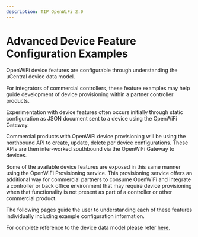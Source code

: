 ```yaml
---
description: TIP OpenWiFi 2.0
---
```


# Advanced Device Feature Configuration Examples

OpenWiFi device features are configurable through understanding the uCentral device data model.

For integrators of commercial controllers, these feature examples may help guide development of device provisioning within a partner controller products.

Experimentation with device features often occurs initially through static configuration as JSON document sent to a device using the OpenWiFi Gateway.&#x20;

Commercial products with OpenWiFi device provisioning will be using the northbound API to create, update, delete per device configurations. These APIs are then inter-worked southbound via the OpenWiFi Gateway to devices.&#x20;

Some of the available device features are exposed in this same manner using the OpenWiFi Provisioning service. This provisioning service offers an additional way for commercial partners to consume OpenWiFi and integrate a controller or back office environment that may require device provisioning when that functionality is not present as part of a controller or other commercial product. &#x20;

The following pages guide the user to understanding each of these features individually including example configuration information.

For complete reference to the device data model please refer [here.](../../sdk/provisioning/data-model-introduction.md)

